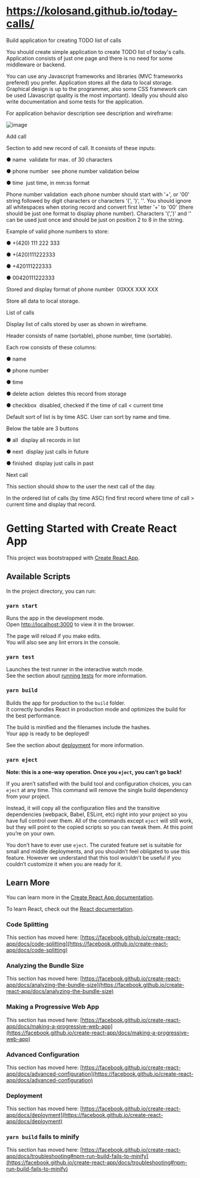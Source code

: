 # https://kolosand.github.io/today-calls/

Build application for creating TODO list of calls

You should create simple application to create TODO list of today's calls. Application consists of just one page and there is no need for some middleware or backend.

You can use any Javascript frameworks and libraries (MVC frameworks prefered) you prefer. Application stores all the data to local storage. Graphical design is up to the programmer, also some CSS framework can be used (Javascript quality is the most important). Ideally you should also write documentation and some tests for the application.

For application behavior description see description and wireframe:




![image](https://user-images.githubusercontent.com/43179024/148202841-5222533b-2df9-4f24-9f63-ea51b97e191b.png)




Add call

Section to add new record of call. It consists of these inputs:

●	name ­ validate for max. of 30 characters

●	phone number ­ see phone number validation below

●	time ­ just time, in mm:ss format

Phone number validation ­ each phone number should start with '+', or '00' string followed by digit characters or characters '(', ')', '­'. You should ignore all whitespaces when storing record and convert first letter '+' to '00' (there should be just one format to display phone number). Characters '(',')' and '­' can be used just once and should be just on position 2 to 8 in the string.

Example of valid phone numbers to store:
 
●	+(420) 111 222 333

●	+(420)­111222333

●	+420111222333

●	00420111222333

Stored and display format of phone number ­ 00XXX XXX XXX

Store all data to local storage.

List of calls

Display list of calls stored by user as shown in wireframe.

Header consists of name (sortable), phone number, time (sortable).

Each row consists of these columns:

●	name

●	phone number

●	time

●	delete action ­ deletes this record from storage

●	checkbox ­ disabled, checked if the time of call < current time

Default sort of list is by time ASC. User can sort by name and time.

Below the table are 3 buttons

●	all ­ display all records in list

●	next ­ display just calls in future

●	finished ­ display just calls in past

Next call

This section should show to the user the next call of the day.

In the ordered list of calls (by time ASC) find first record where time of call > current time and display that record.



# Getting Started with Create React App

This project was bootstrapped with [Create React App](https://github.com/facebook/create-react-app).

## Available Scripts

In the project directory, you can run:

### `yarn start`

Runs the app in the development mode.\
Open [http://localhost:3000](http://localhost:3000) to view it in the browser.

The page will reload if you make edits.\
You will also see any lint errors in the console.

### `yarn test`

Launches the test runner in the interactive watch mode.\
See the section about [running tests](https://facebook.github.io/create-react-app/docs/running-tests) for more information.

### `yarn build`

Builds the app for production to the `build` folder.\
It correctly bundles React in production mode and optimizes the build for the best performance.

The build is minified and the filenames include the hashes.\
Your app is ready to be deployed!

See the section about [deployment](https://facebook.github.io/create-react-app/docs/deployment) for more information.

### `yarn eject`

**Note: this is a one-way operation. Once you `eject`, you can’t go back!**

If you aren’t satisfied with the build tool and configuration choices, you can `eject` at any time. This command will remove the single build dependency from your project.

Instead, it will copy all the configuration files and the transitive dependencies (webpack, Babel, ESLint, etc) right into your project so you have full control over them. All of the commands except `eject` will still work, but they will point to the copied scripts so you can tweak them. At this point you’re on your own.

You don’t have to ever use `eject`. The curated feature set is suitable for small and middle deployments, and you shouldn’t feel obligated to use this feature. However we understand that this tool wouldn’t be useful if you couldn’t customize it when you are ready for it.

## Learn More

You can learn more in the [Create React App documentation](https://facebook.github.io/create-react-app/docs/getting-started).

To learn React, check out the [React documentation](https://reactjs.org/).

### Code Splitting

This section has moved here: [https://facebook.github.io/create-react-app/docs/code-splitting](https://facebook.github.io/create-react-app/docs/code-splitting)

### Analyzing the Bundle Size

This section has moved here: [https://facebook.github.io/create-react-app/docs/analyzing-the-bundle-size](https://facebook.github.io/create-react-app/docs/analyzing-the-bundle-size)

### Making a Progressive Web App

This section has moved here: [https://facebook.github.io/create-react-app/docs/making-a-progressive-web-app](https://facebook.github.io/create-react-app/docs/making-a-progressive-web-app)

### Advanced Configuration

This section has moved here: [https://facebook.github.io/create-react-app/docs/advanced-configuration](https://facebook.github.io/create-react-app/docs/advanced-configuration)

### Deployment

This section has moved here: [https://facebook.github.io/create-react-app/docs/deployment](https://facebook.github.io/create-react-app/docs/deployment)

### `yarn build` fails to minify

This section has moved here: [https://facebook.github.io/create-react-app/docs/troubleshooting#npm-run-build-fails-to-minify](https://facebook.github.io/create-react-app/docs/troubleshooting#npm-run-build-fails-to-minify)



